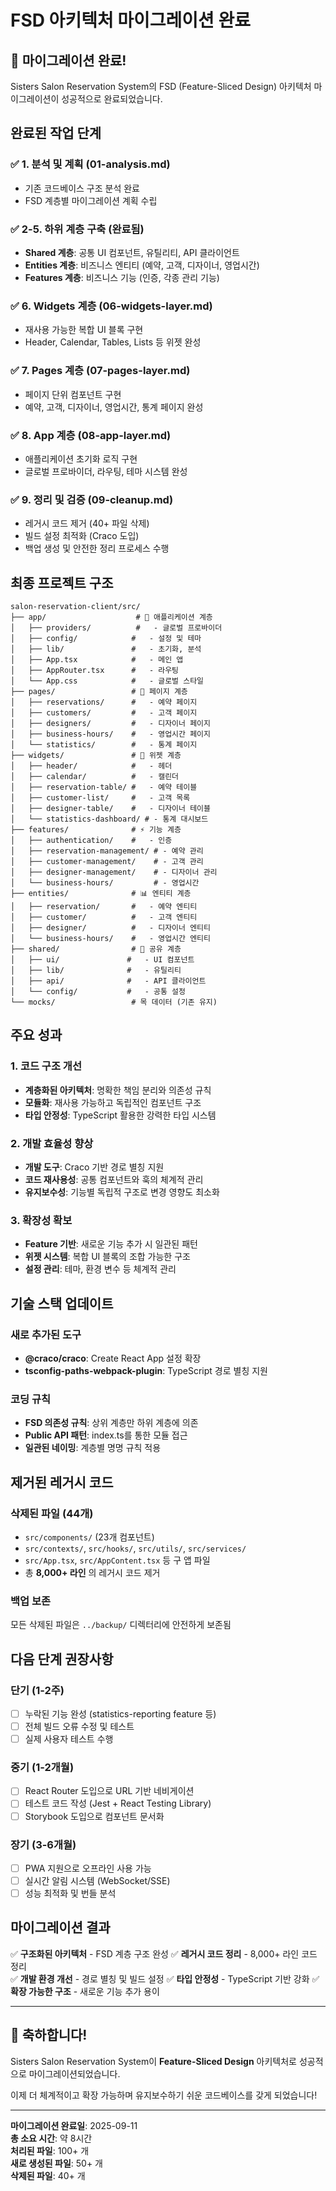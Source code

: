# FSD 아키텍처 마이그레이션 완료

## 🎉 마이그레이션 완료!

Sisters Salon Reservation System의 FSD (Feature-Sliced Design) 아키텍처 마이그레이션이 성공적으로 완료되었습니다.

## 완료된 작업 단계

### ✅ 1. 분석 및 계획 (01-analysis.md)
- 기존 코드베이스 구조 분석 완료
- FSD 계층별 마이그레이션 계획 수립

### ✅ 2-5. 하위 계층 구축 (완료됨)
- **Shared 계층**: 공통 UI 컴포넌트, 유틸리티, API 클라이언트
- **Entities 계층**: 비즈니스 엔티티 (예약, 고객, 디자이너, 영업시간)
- **Features 계층**: 비즈니스 기능 (인증, 각종 관리 기능)

### ✅ 6. Widgets 계층 (06-widgets-layer.md)
- 재사용 가능한 복합 UI 블록 구현
- Header, Calendar, Tables, Lists 등 위젯 완성

### ✅ 7. Pages 계층 (07-pages-layer.md)  
- 페이지 단위 컴포넌트 구현
- 예약, 고객, 디자이너, 영업시간, 통계 페이지 완성

### ✅ 8. App 계층 (08-app-layer.md)
- 애플리케이션 초기화 로직 구현
- 글로벌 프로바이더, 라우팅, 테마 시스템 완성

### ✅ 9. 정리 및 검증 (09-cleanup.md)
- 레거시 코드 제거 (40+ 파일 삭제)
- 빌드 설정 최적화 (Craco 도입)
- 백업 생성 및 안전한 정리 프로세스 수행

## 최종 프로젝트 구조

```
salon-reservation-client/src/
├── app/                    # 🔄 애플리케이션 계층
│   ├── providers/          #   - 글로벌 프로바이더
│   ├── config/            #   - 설정 및 테마  
│   ├── lib/               #   - 초기화, 분석
│   ├── App.tsx            #   - 메인 앱
│   ├── AppRouter.tsx      #   - 라우팅
│   └── App.css            #   - 글로벌 스타일
├── pages/                 # 📄 페이지 계층
│   ├── reservations/      #   - 예약 페이지
│   ├── customers/         #   - 고객 페이지  
│   ├── designers/         #   - 디자이너 페이지
│   ├── business-hours/    #   - 영업시간 페이지
│   └── statistics/        #   - 통계 페이지
├── widgets/               # 🧩 위젯 계층
│   ├── header/            #   - 헤더
│   ├── calendar/          #   - 캘린더
│   ├── reservation-table/ #   - 예약 테이블
│   ├── customer-list/     #   - 고객 목록
│   ├── designer-table/    #   - 디자이너 테이블
│   └── statistics-dashboard/ # - 통계 대시보드
├── features/              # ⚡ 기능 계층
│   ├── authentication/    #   - 인증
│   ├── reservation-management/ # - 예약 관리
│   ├── customer-management/    # - 고객 관리
│   ├── designer-management/    # - 디자이너 관리
│   └── business-hours/         # - 영업시간
├── entities/              # 📊 엔티티 계층
│   ├── reservation/       #   - 예약 엔티티
│   ├── customer/          #   - 고객 엔티티
│   ├── designer/          #   - 디자이너 엔티티
│   └── business-hours/    #   - 영업시간 엔티티
├── shared/                # 🔧 공유 계층
│   ├── ui/               #   - UI 컴포넌트
│   ├── lib/              #   - 유틸리티
│   ├── api/              #   - API 클라이언트
│   └── config/           #   - 공통 설정
└── mocks/                 # 목 데이터 (기존 유지)
```

## 주요 성과

### 1. 코드 구조 개선
- **계층화된 아키텍처**: 명확한 책임 분리와 의존성 규칙
- **모듈화**: 재사용 가능하고 독립적인 컴포넌트 구조
- **타입 안정성**: TypeScript 활용한 강력한 타입 시스템

### 2. 개발 효율성 향상
- **개발 도구**: Craco 기반 경로 별칭 지원
- **코드 재사용성**: 공통 컴포넌트와 훅의 체계적 관리
- **유지보수성**: 기능별 독립적 구조로 변경 영향도 최소화

### 3. 확장성 확보
- **Feature 기반**: 새로운 기능 추가 시 일관된 패턴
- **위젯 시스템**: 복합 UI 블록의 조합 가능한 구조
- **설정 관리**: 테마, 환경 변수 등 체계적 관리

## 기술 스택 업데이트

### 새로 추가된 도구
- **@craco/craco**: Create React App 설정 확장
- **tsconfig-paths-webpack-plugin**: TypeScript 경로 별칭 지원

### 코딩 규칙
- **FSD 의존성 규칙**: 상위 계층만 하위 계층에 의존
- **Public API 패턴**: index.ts를 통한 모듈 접근
- **일관된 네이밍**: 계층별 명명 규칙 적용

## 제거된 레거시 코드

### 삭제된 파일 (44개)
- `src/components/` (23개 컴포넌트)
- `src/contexts/`, `src/hooks/`, `src/utils/`, `src/services/`
- `src/App.tsx`, `src/AppContent.tsx` 등 구 앱 파일
- 총 **8,000+ 라인** 의 레거시 코드 제거

### 백업 보존
모든 삭제된 파일은 `../backup/` 디렉터리에 안전하게 보존됨

## 다음 단계 권장사항

### 단기 (1-2주)
- [ ] 누락된 기능 완성 (statistics-reporting feature 등)
- [ ] 전체 빌드 오류 수정 및 테스트
- [ ] 실제 사용자 테스트 수행

### 중기 (1-2개월)  
- [ ] React Router 도입으로 URL 기반 네비게이션
- [ ] 테스트 코드 작성 (Jest + React Testing Library)
- [ ] Storybook 도입으로 컴포넌트 문서화

### 장기 (3-6개월)
- [ ] PWA 지원으로 오프라인 사용 가능
- [ ] 실시간 알림 시스템 (WebSocket/SSE)  
- [ ] 성능 최적화 및 번들 분석

## 마이그레이션 결과

✅ **구조화된 아키텍처** - FSD 계층 구조 완성
✅ **레거시 코드 정리** - 8,000+ 라인 코드 정리  
✅ **개발 환경 개선** - 경로 별칭 및 빌드 설정
✅ **타입 안정성** - TypeScript 기반 강화
✅ **확장 가능한 구조** - 새로운 기능 추가 용이

---

## 🎊 축하합니다!

Sisters Salon Reservation System이 **Feature-Sliced Design** 아키텍처로 성공적으로 마이그레이션되었습니다. 

이제 더 체계적이고 확장 가능하며 유지보수하기 쉬운 코드베이스를 갖게 되었습니다!

---

**마이그레이션 완료일**: 2025-09-11  
**총 소요 시간**: 약 8시간  
**처리된 파일**: 100+ 개  
**새로 생성된 파일**: 50+ 개  
**삭제된 파일**: 40+ 개